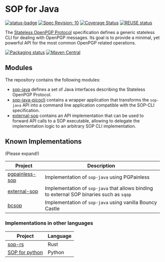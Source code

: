 <!--
SPDX-FileCopyrightText: 2021 Paul Schaub <vanitasvitae@fsfe.org>

SPDX-License-Identifier: Apache-2.0
-->

# SOP for Java

[![status-badge](https://ci.codeberg.org/api/badges/PGPainless/sop-java/status.svg)](https://ci.codeberg.org/PGPainless/sop-java)
[![Spec Revision: 10](https://img.shields.io/badge/Spec%20Revision-10-blue)](https://datatracker.ietf.org/doc/draft-dkg-openpgp-stateless-cli/10/)
[![Coverage Status](https://coveralls.io/repos/github/pgpainless/sop-java/badge.svg?branch=main)](https://coveralls.io/github/pgpainless/sop-java?branch=main)
[![REUSE status](https://api.reuse.software/badge/github.com/pgpainless/sop-java)](https://api.reuse.software/info/github.com/pgpainless/sop-java)

The [Stateless OpenPGP Protocol](https://datatracker.ietf.org/doc/draft-dkg-openpgp-stateless-cli/) specification
defines a generic stateless CLI for dealing with OpenPGP messages.
Its goal is to provide a minimal, yet powerful API for the most common OpenPGP related operations.

[![Packaging status](https://repology.org/badge/vertical-allrepos/sop-java.svg)](https://repology.org/project/pgpainless/versions)
[![Maven Central](https://badgen.net/maven/v/maven-central/org.pgpainless/sop-java)](https://search.maven.org/artifact/org.pgpainless/sop-java)

## Modules

The repository contains the following modules:

* [sop-java](/sop-java) defines a set of Java interfaces describing the Stateless OpenPGP Protocol.
* [sop-java-picocli](/sop-java-picocli) contains a wrapper application that transforms the `sop-java` API into a command line application
compatible with the SOP-CLI specification.
* [external-sop](/external-sop) contains an API implementation that can be used to forward API calls to a SOP executable,
allowing to delegate the implementation logic to an arbitrary SOP CLI implementation.

## Known Implementations
(Please expand!)

| Project                                                                             | Description                                                                              |
|-------------------------------------------------------------------------------------|------------------------------------------------------------------------------------------|
| [pgpainless-sop](https://github.com/pgpainless/pgpainless/tree/main/pgpainless-sop) | Implementation of `sop-java` using PGPainless                                            |
| [external-sop](https://github.com/pgpainless/sop-java/tree/main/external-sop)       | Implementation of `sop-java` that allows binding to external SOP binaries such as `sqop` |
| [bcsop](https://codeberg.org/PGPainless/bc-sop)                                     | Implementation of `sop-java` using vanilla Bouncy Castle                                 |

### Implementations in other languages
| Project                                         | Language |
|-------------------------------------------------|----------|
| [sop-rs](https://sequoia-pgp.gitlab.io/sop-rs/) | Rust     |
| [SOP for python](https://pypi.org/project/sop/) | Python   |
